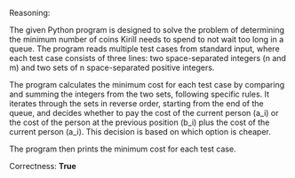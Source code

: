 Reasoning:

The given Python program is designed to solve the problem of determining the minimum number of coins Kirill needs to spend to not wait too long in a queue. The program reads multiple test cases from standard input, where each test case consists of three lines: two space-separated integers (n and m) and two sets of n space-separated positive integers.

The program calculates the minimum cost for each test case by comparing and summing the integers from the two sets, following specific rules. It iterates through the sets in reverse order, starting from the end of the queue, and decides whether to pay the cost of the current person (a_i) or the cost of the person at the previous position (b_i) plus the cost of the current person (a_i). This decision is based on which option is cheaper.

The program then prints the minimum cost for each test case.

Correctness: **True**